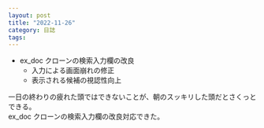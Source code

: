 ```yaml
---
layout: post
title: "2022-11-26"
category: 日誌
tags:
---
```


- ex_doc クローンの検索入力欄の改良
  - 入力による画面崩れの修正
  - 表示される候補の視認性向上

一日の終わりの疲れた頭ではできないことが、朝のスッキリした頭だとさくっとできる。  
ex_doc クローンの検索入力欄の改良対応できた。
